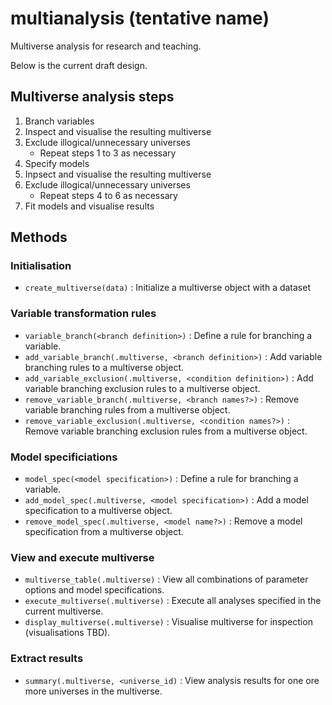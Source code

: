 # multianalysis (tentative name)
Multiverse analysis for research and teaching.

Below is the current draft design. 

## Multiverse analysis steps

1.  Branch variables
2.  Inspect and visualise the resulting multiverse
3.  Exclude illogical/unnecessary universes
    +   Repeat steps 1 to 3 as necessary
4.  Specify models
5.  Inpsect and visualise the resulting multiverse
6.  Exclude illogical/unnecessary universes
    +   Repeat steps 4 to 6 as necessary
7.  Fit models and visualise results

## Methods

### Initialisation 

+   `create_multiverse(data)` : Initialize a multiverse object with a dataset

### Variable transformation rules

+   `variable_branch(<branch definition>)` : Define a rule for branching a variable.
+   `add_variable_branch(.multiverse, <branch definition>)` : Add variable branching rules to a multiverse object.
+   `add_variable_exclusion(.multiverse, <condition definition>)` : Add variable branching exclusion rules to a multiverse object.
+   `remove_variable_branch(.multiverse, <branch names?>)` : Remove variable branching rules from a multiverse object.
+   `remove_variable_exclusion(.multiverse, <condition names?>)` : Remove variable branching exclusion rules from a multiverse object.

### Model specificiations
+   `model_spec(<model specification>)` : Define a rule for branching a variable.
+   `add_model_spec(.multiverse, <model specification>)` : Add a model specification to a multiverse object.
+   `remove_model_spec(.multiverse, <model name?>)` : Remove a model specification from a multiverse object.

### View and execute multiverse
+   `multiverse_table(.multiverse)` : View all combinations of parameter options and model specifications.
+   `execute_multiverse(.multiverse)` : Execute all analyses specified in the current multiverse.
+   `display_multiverse(.multiverse)` : Visualise multiverse for inspection (visualisations TBD).

### Extract results
+   `summary(.multiverse, <universe_id)` : View analysis results for one ore more universes in the multiverse.
